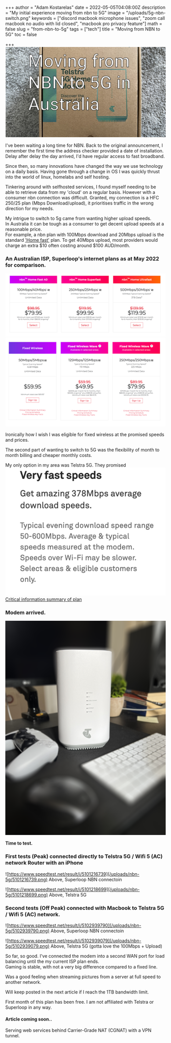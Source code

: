 +++
author = "Adam Kostarelas"
date = 2022-05-05T04:08:00Z
description = "My initial experience moving from nbn to 5G"
image = "/uploads/5g-nbn-switch.png"
keywords = ["discord macbook microphone issues", "zoom call macbook no audio with lid closed", "macbook pro privacy feature"]
math = false
slug = "from-nbn-to-5g"
tags = ["tech"]
title = "Moving from NBN to 5G"
toc = false

+++
![](/uploads/5g-nbn-switch.png)

I've been waiting a long time for NBN. Back to the original announcement, I remember the first time the address checker provided a date of installation. Delay after delay the day arrived, I'd have regular access to fast broadband.

Since then, so many innovations have changed the way we use technology on a daily basis.
Having gone through a change in OS I was quickly thrust into the world of linux, homelabs and self hosting.

Tinkering around with selfhosted services, I found myself needing to be able to retrieve data from my 'cloud' on a regular basis. However with a consumer nbn connection was difficult. Granted, my connection is a HFC 250/25 plan (Mbps Download/upload), it prioritises traffic in the wrong direction for my needs.

My intrigue to switch to 5g came from wanting higher upload speeds.\
In Australia it can be tough as a consumer to get decent upload speeds at a reasonable price.\
For example, a nbn plan with 100Mbps download and 20Mbps upload is the standard ['Home fast'](https://www.nbnco.com.au/learn/speed#home-fast) plan. To get 40Mbps upload, most providers would charge an extra $10 often costing around $100 AUD/month.

### An Australian ISP, Superloop's internet plans as at May 2022 for comparison.
![](/uploads/nbn-5g/superloop-nbn.png)
![](/uploads/nbn-5g/superloop-fixedwireless.png)


Ironically how I wish I was eligible for fixed wireless at the promised speeds and prices.

The second part of wanting to switch to 5G was the flexibility of month to month billing and cheaper monthly costs.

My only option in my area was Telstra 5G. They promised
![Quoted speeds](/uploads/nbn-5g/quoted-speed.png)
[Critical information summary of plan](https://www.telstra.com.au/help/critical-information-summaries/personal/home-internet/5g-home-internet/5G-home-internet-plan) 


### Modem arrived.
![](/uploads/nbn-5g/modem.png)

**Time to test.**


### First tests (Peak) connected directly to Telstra 5G / Wifi 5 (AC) network Router with an iPhone
![https://www.speedtest.net/result/i/5101216739](/uploads/nbn-5g/5101216739.png)
Above, Superloop NBN connectoin

![https://www.speedtest.net/result/i/5101218699](/uploads/nbn-5g/5101218699.png)
Above, Telstra 5G

### Second tests (Off Peak) connected with Macbook to Telstra 5G / Wifi 5 (AC) network.


![https://www.speedtest.net/result/i/5102939790](/uploads/nbn-5g/5102939790.png)
Above, Superloop NBN connectoin

![https://www.speedtest.net/result/i/5102939079](/uploads/nbn-5g/5102939079.png)
Above, Telstra 5G (gotta love the 100Mbps + Upload)


So far, so good. I've connected the modem into a second WAN port for load balancing until the my current ISP plan ends.\
Gaming is stable, with not a very big difference compared to a fixed line.

Was a good feeling when streaming pictures from a server at full speed to another network.

Will keep posted in the next article if I reach the 1TB bandwidth limit.

First month of this plan has been free. I am not affiliated with Telstra or Superloop in any way.

#### Article coming soon..
Serving web services behind Carrier-Grade NAT (CGNAT) with a VPN tunnel.


